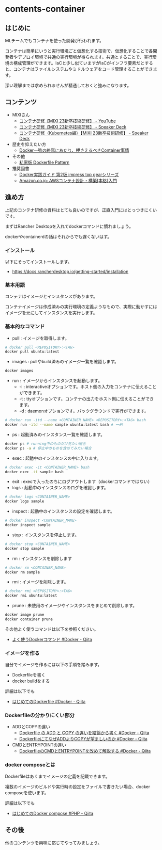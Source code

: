 # contents-container

## はじめに

MLチームでもコンテナを使った開発が行われます。

コンテナは簡単にいうと実行環境ごと仮想化する技術で、仮想化することで各開発者やデプロイ環境で共通の実行環境が得られます。共通とすることで、実行環境の構成管理ができます。IaCと少し似ていますがIaCがインフラ要素だとすると、コンテナはファイルシステムやミドルウェアをコード管理することができます。

深い理解までは求められませんが精通しておくと強みになります。

## コンテンツ

- MIXIさん
    - [コンテナ研修【MIXI 23新卒技術研修】 - YouTube](https://www.youtube.com/watch?v=Dk0isJQ6a80)
    - [コンテナ研修【MIXI 23新卒技術研修】 - Speaker Deck](https://speakerdeck.com/mixi_engineers/2023-container-training-number-01)
    - [コンテナ研修（Kubernetes編）【MIXI 23新卒技術研修】 - Speaker Deck](https://speakerdeck.com/mixi_engineers/2023-container-training-number-02-kubernetes)
- 歴史を抑えたい方
    - [Docker一強の終焉にあたり、押さえるべきContainer事情](https://zenn.dev/ttnt_1013/articles/f36e251a0cd24e)
- その他
    - [私家版 Dockerfile Pattern](https://gist.github.com/udzura/1515e20d9d2f0bbf187f)
- 推奨図書
    - [Docker実践ガイド 第2版 impress top gearシリーズ](https://www.amazon.co.jp/gp/product/B07NDT526Q)
    - [Amazon.co.jp: AWSコンテナ設計・構築[本格]入門](https://www.amazon.co.jp/dp/4815607656)

## 進め方

上記のコンテナ研修の資料はとても良いのですが、正直入門にはとっつきにくいです。

まずはRancher Desktopを入れてdockerコマンドに慣れましょう。

dockerやcontainerdの話はそれからでも遅くないはず。

### インストール

以下にそってインストールします。

- https://docs.rancherdesktop.io/getting-started/installation

### 基本用語

コンテナはイメージとインスタンスがあります。

コンテナイメージは作成済みの実行環境の定義ようなもので、実際に動かすにはイメージを元にしてインスタンスを実行します。

### 基本的なコマンド

- pull : イメージを取得します。

```bash
# docker pull <REPOSITORY>:<TAG>
docker pull ubuntu:latest
```

- images : pullやbuild済みのイメージ一覧を確認します。

```bash
docker images
```

- run : イメージからインスタンスを起動します。
    - -i : interactiveオプションです。ホスト側の入力をコンテナに伝えることができます。
    - -t : ttyオプションです。コンテナの出力をホスト側に伝えることができます。
    - -d : daemonオプションです。バックグラウンドで実行ができます。

```bash
# docker run -itd --name <CONTAINER_NAME> <REPOSITORY>:<TAG> bash
docker run -itd --name sample ubuntu:latest bash # 一例
```

- ps : 起動済みのインスタンス一覧を確認します。

```bash
docker ps # running中のものだけ見たい場合
docker ps -a # 停止中のものを含めてみたい場合
```

- exec : 起動中のインスタンスの中に入ります。

```bash
# docker exec -it <CONTAINER_NAME> bash
docker exec -it sample bash
```

- exit : execで入ったのちにログアウトします（dockerコマンドではない）
- logs : 起動中のインスタンスのログを確認します。

```bash
# docker logs <CONTAINER_NAME>
docker logs sample
```

- inspect : 起動中のインスタンスの設定を確認します。

```bash
# docker inspect <CONTAINER_NAME>
docker inspect sample
```

- stop : インスタンスを停止します。

```bash
# docker stop <CONTAINER_NAME>
docker stop sample
```

- rm : インスタンスを削除します

```bash
# docker rm <CONTAINER_NAME>
docker rm sample
```

- rmi : イメージを削除します。

```bash
# docker rmi <REPOSITORY>:<TAG>
docker rmi ubuntu:latest
```

- prune : 未使用のイメージやインスタンスをまとめて削除します。

```bash
docker image prune
docker container prune
```

その他よく使うコマンドは以下を参照ください。

- [よく使うDockerコマンド #Docker - Qiita](https://qiita.com/noralife/items/18301143c20cc5172c56)

### イメージを作る

自分でイメージを作るには以下の手順を踏みます。

- Dockerfileを書く
- docker buildをする

詳細は以下でも

- [はじめてのDockerfile #Docker - Qiita](https://qiita.com/suzu12/items/c4bc47c0df6ec9b9290b)

### Dockerfileの分かりにくい部分

- ADDとCOPYの違い
    - [Dockerfile の ADD と COPY の違いを結論から書く #Docker - Qiita](https://qiita.com/YumaInaura/items/1647e509f83462a37494)
    - [DockerfileにてなぜADDよりCOPYが望ましいのか #Docker - Qiita](https://qiita.com/momotaro98/items/bf34eef176cc2bdb6892)
- CMDとENTRYPOINTの違い
    - [DockerfileのCMDとENTRYPOINTを改めて解説する #Docker - Qiita](https://qiita.com/uehaj/items/e6dd013e28593c26372d)

### docker composeとは

Dockerfileはあくまでイメージの定義を記載できます。

複数のイメージのビルドや実行時の設定をファイルで書きたい場合、docker composeを使います。

詳細は以下でも

- [はじめてのDocker compose #PHP - Qiita](https://qiita.com/suzu12/items/4ec2cc8c1a7c23aa112b)

## その後

他のコンテンツを興味に応じてやってみましょう。
